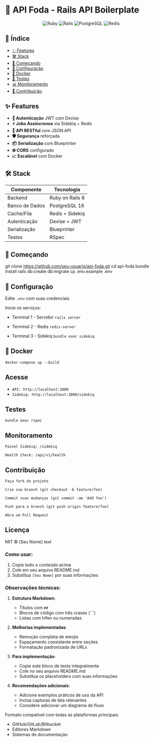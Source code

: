 
# 🚀 API Foda - Rails API Boilerplate

<div align="center">
  <img src="https://img.shields.io/badge/Ruby-3.4.4-red.svg" alt="Ruby">
  <img src="https://img.shields.io/badge/Rails-8.0.2-red.svg" alt="Rails">
  <img src="https://img.shields.io/badge/PostgreSQL-16-blue.svg" alt="PostgreSQL">
  <img src="https://img.shields.io/badge/Redis-7.2-orange.svg" alt="Redis">
</div>

## 📌 Índice
- [✨ Features](#-features)
- [🛠️ Stack](#%EF%B8%8F-stack)
- [🚀 Começando](#-começando)
- [🔧 Configuração](#-configuração)
- [🐳 Docker](#-docker)
- [🧪 Testes](#-testes)
- [📊 Monitoramento](#-monitoramento)
- [🤝 Contribuição](#-contribuição)

## ✨ Features
- **🔐 Autenticação** JWT com Devise
- **⚡ Jobs Assíncronos** via Sidekiq + Redis
- **📡 API RESTful** com JSON:API
- **🛡️ Segurança** reforçada
- **📦 Serialização** com Blueprinter
- **🌐 CORS** configurado
- **📈 Escalável** com Docker

## 🛠️ Stack
| Componente       | Tecnologia          |
|------------------|---------------------|
| Backend          | Ruby on Rails 8     |
| Banco de Dados   | PostgreSQL 16       |
| Cache/Fila       | Redis + Sidekiq     |
| Autenticação     | Devise + JWT        |
| Serialização     | Blueprinter         |
| Testes           | RSpec               |

## 🚀 Começando
git clone https://github.com/seu-usuario/api-foda.git
cd api-foda
bundle install
rails db:create db:migrate
cp .env.example .env

## 🔧 Configuração

Edite `.env` com suas credenciais

Inicie os serviços:

- Terminal 1 - Servidor
```rails server```

- Terminal 2 - Redis
```redis-server```

- Terminal 3 - Sidekiq
```bundle exec sidekiq```


## 🐳 Docker
```docker-compose up --build```

## Acesse

- ```API: http://localhost:3000``` 
- ```Sidekiq: http://localhost:3000/sidekiq```

## Testes

```bundle exec rspec```

## Monitoramento
```
Painel Sidekiq: /sidekiq

Health Check: /api/v1/health
```

## Contribuição

    Faça fork do projeto

    Crie sua branch (git checkout -b feature/foo)

    Commit suas mudanças (git commit -am 'Add foo')

    Push para a branch (git push origin feature/foo)

    Abra um Pull Request
    
    


## Licença

MIT © [Seu Nome]
text


### Como usar:
1. Copie todo o conteúdo acima
2. Cole em seu arquivo README.md
3. Substitua `[Seu Nome]` por suas informações


### Observações técnicas:

1. **Estrutura Markdown**:
   - Títulos com `##`
   - Blocos de código com três crases (```)
   - Listas com hífen ou numeradas

2. **Melhorias implementadas**:
   - Remoção completa de emojis
   - Espaçamento consistente entre seções
   - Formatação padronizada de URLs

3. **Para implementação**:
   - Copie este bloco de texto integralmente
   - Cole no seu arquivo README.md
   - Substitua os placeholders com suas informações

4. **Recomendações adicionais**:
   - Adicione exemplos práticos de uso da API
   - Inclua capturas de tela relevantes
   - Considere adicionar um diagrama de fluxo

Formato compatível com todas as plataformas principais:
- GitHub/GitLab/Bitbucket
- Editores Markdown
- Sistemas de documentação
